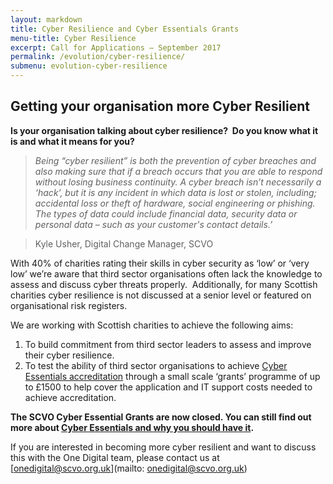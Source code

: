 ```yaml
---
layout: markdown
title: Cyber Resilience and Cyber Essentials Grants 
menu-title: Cyber Resilience
excerpt: Call for Applications – September 2017
permalink: /evolution/cyber-resilience/
submenu: evolution-cyber-resilience
---
```


## Getting your organisation more Cyber Resilient

**Is your organisation talking about cyber resilience?  Do you know what it is and what it means for you?**

>*Being “cyber resilient” is both the prevention of cyber breaches and also making sure that if a breach occurs that you are able to respond without losing business continuity. A cyber breach isn’t necessarily a ‘hack’, but it is any incident in which data is lost or stolen, including; accidental loss or theft of hardware, social engineering or phishing. The types of data could include financial data, security data or personal data – such as your customer's contact details.’*

> Kyle Usher, Digital Change Manager, SCVO

With 40% of charities rating their skills in cyber security as ‘low’ or ‘very low’ we’re aware that third sector organisations often lack the knowledge to assess and discuss cyber threats properly.  Additionally, for many Scottish charities cyber resilience is not discussed at a senior level or featured on organisational risk registers.

We are working with Scottish charities to achieve the following aims:

1. To build commitment from third sector leaders to assess and improve their cyber resilience. 
2. To test the ability of third sector organisations to achieve [Cyber Essentials accreditation](https://www.cyberaware.gov.uk/cyberessentials/) through a small scale ‘grants’ programme of up to £1500 to help cover the application and IT support costs needed to achieve accreditation.

**The SCVO Cyber Essential Grants are now closed. You can still find out more about [Cyber Essentials and why you should have it](https://digital.scvo.org.uk/files/cyber.pdf).**

If you are interested in becoming more cyber resilient and want to discuss this with the One Digital team, please contact us at [onedigital@scvo.org.uk](mailto: onedigital@scvo.org.uk)
